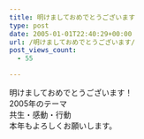 ```yaml
---
title: 明けましておめでとうございます
type: post
date: 2005-01-01T22:40:29+00:00
url: /明けましておめでとうございます/
post_views_count:
  - 55

---
```

明けましておめでとうございます！  
2005年のテーマ  
共生・感動・行動  
本年もよろしくお願いします。